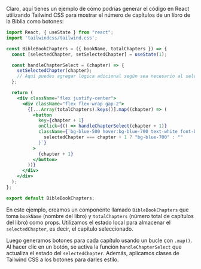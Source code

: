 Claro, aquí tienes un ejemplo de cómo podrías generar el código en React utilizando Tailwind CSS para mostrar el número de capítulos de un libro de la Biblia como botones:

```jsx
import React, { useState } from "react";
import 'tailwindcss/tailwind.css';

const BibleBookChapters = ({ bookName, totalChapters }) => {
  const [selectedChapter, setSelectedChapter] = useState(1);

  const handleChapterSelect = (chapter) => {
    setSelectedChapter(chapter);
    // Aquí puedes agregar lógica adicional según sea necesario al seleccionar un capítulo
  };

  return (
    <div className="flex justify-center">
      <div className="flex flex-wrap gap-2">
        {[...Array(totalChapters).keys()].map((chapter) => (
          <button
            key={chapter + 1}
            onClick={() => handleChapterSelect(chapter + 1)}
            className={`bg-blue-500 hover:bg-blue-700 text-white font-bold py-2 px-4 rounded focus:outline-none ${
              selectedChapter === chapter + 1 ? "bg-blue-700" : ""
            }`}
          >
            {chapter + 1}
          </button>
        ))}
      </div>
    </div>
  );
};

export default BibleBookChapters;
```

En este ejemplo, creamos un componente llamado `BibleBookChapters` que toma `bookName` (nombre del libro) y `totalChapters` (número total de capítulos del libro) como props. Utilizamos el estado local para almacenar el `selectedChapter`, es decir, el capítulo seleccionado.

Luego generamos botones para cada capítulo usando un bucle con `.map()`. Al hacer clic en un botón, se activa la función `handleChapterSelect` que actualiza el estado del `selectedChapter`. Además, aplicamos clases de Tailwind CSS a los botones para darles estilo.